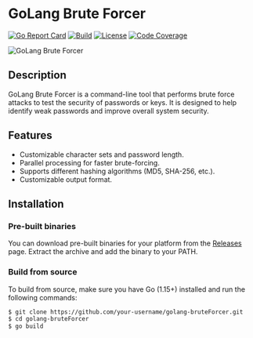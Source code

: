 # GoLang Brute Forcer

[![Go Report Card](https://goreportcard.com/badge/github.com/tomp332/gospray)](https://goreportcard.com/report/github.com/tomp332/gospray)
[![Build](https://github.com/tomp332/golang-bruteForcer/actions/workflows/build.yml/badge.svg)](https://github.com/tomp332/gospray/actions/workflows/build.yml)
[![License](https://img.shields.io/github/license/tomp332/gospray.svg)](https://github.com/tomp332/gospray/blob/main/LICENSE.md)
[![Code Coverage](https://codecov.io/gh/your-username/golang-bruteForcer/branch/main/graph/badge.svg)](https://codecov.io/gh/tomp332/gospray)

![GoLang Brute Forcer](banner.png)

## Description

GoLang Brute Forcer is a command-line tool that performs brute force attacks to test the security of passwords or keys.
It is designed to help identify weak passwords and improve overall system security.

## Features

- Customizable character sets and password length.
- Parallel processing for faster brute-forcing.
- Supports different hashing algorithms (MD5, SHA-256, etc.).
- Customizable output format.

## Installation

### Pre-built binaries

You can download pre-built binaries for your platform from
the [Releases](https://github.com/your-username/golang-bruteForcer/releases) page. Extract the archive and add the
binary to your PATH.

### Build from source

To build from source, make sure you have Go (1.15+) installed and run the following commands:

```bash
$ git clone https://github.com/your-username/golang-bruteForcer.git
$ cd golang-bruteForcer
$ go build
